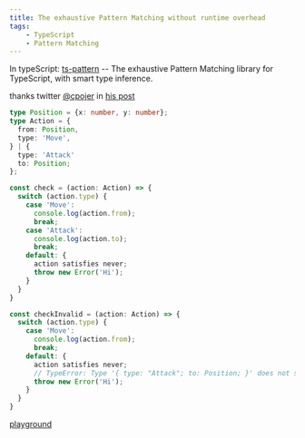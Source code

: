 ```yaml
---
title: The exhaustive Pattern Matching without runtime overhead
tags:
    - TypeScript
    - Pattern Matching
---
```


In typeScript: [ts-pattern](https://github.com/gvergnaud/ts-pattern) --  The exhaustive Pattern Matching library for TypeScript, with smart type inference.

thanks twitter [@cpojer](https://twitter.com/cpojer) in [his post](https://twitter.com/cpojer/status/1703637840570323016)

```typescript
type Position = {x: number, y: number};
type Action = {
  from: Position,
  type: 'Move',
} | {
  type: 'Attack'
  to: Position;
};

const check = (action: Action) => {
  switch (action.type) {
    case 'Move':
      console.log(action.from);
      break;
    case 'Attack':
      console.log(action.to);
      break;
    default: {
      action satisfies never;
      throw new Error('Hi');
    }
  }
}

const checkInvalid = (action: Action) => {
  switch (action.type) {
    case 'Move':
      console.log(action.from);
      break;
    default: {
      action satisfies never;
      // TypeError: Type '{ type: "Attack"; to: Position; }' does not satisfy the expected type 'never'.(1360)
      throw new Error('Hi');
    }
  }
}
```

[playground](https://www.typescriptlang.org/play?#code/C4TwDgpgBACg9gZwJbCXAdlAvFA3gDwC4p0BXAWwCMIAnAGihGLKtoF8BuAKFEigEEAxqgzY8XKFABmNOOWLxkI9HQlReEYgHIAsnABuELarZQAPuMkbt-YMACGggNZa1wOAsQo06bpy5cghgIwFCCABYQzmIAFI7KxELKAJTYAHyWUAgA7igRUHHCPgB0Gqm4apKC9gjQugZGhJWSYcFwADYQxe1wAOaFysUycsncLS2UNBD2TmMt1bVQWrYOzlpN41Vtnd19AyXuo82Sk9OzzQAmEFL2pO3AxBWbUPE+WfaoCFJIEAgkEIYaHNxsBwrJsv8IQBRGiyGgxLQACSQWiO4zYagxGMCwVCESiTgAkuh9PZ2kgLrFXhhEkUMKksBknllcsB8vsMKVwBBys0FnU9IZ1sdWugEB0uj1+tT0ENZOQ0ZtTjNgVArjc7g9MuMZe9Pt9fv9AaqrGC4BD0BBobC4PCkSjFZIMU6uGwgA)